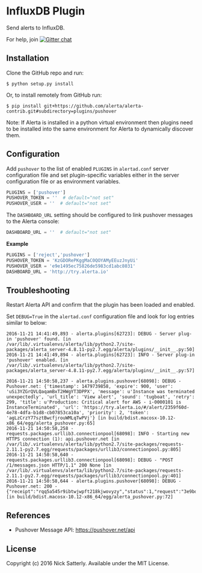 InfluxDB Plugin
===============

Send alerts to InfluxDB.

For help, join [![Gitter chat](https://badges.gitter.im/alerta/chat.png)](https://gitter.im/alerta/chat)

Installation
------------

Clone the GitHub repo and run:

    $ python setup.py install

Or, to install remotely from GitHub run:

    $ pip install git+https://github.com/alerta/alerta-contrib.git#subdirectory=plugins/pushover

Note: If Alerta is installed in a python virtual environment then plugins
need to be installed into the same environment for Alerta to dynamically
discover them.

Configuration
-------------

Add `pushover` to the list of enabled `PLUGINS` in `alertad.conf` server
configuration file and set plugin-specific variables either in the
server configuration file or as environment variables.

```python
PLUGINS = ['pushover']
PUSHOVER_TOKEN = ''  # default="not set"
PUSHOVER_USER = ''  # default="not set"
```

The `DASHBOARD_URL` setting should be configured to link pushover messages to
the Alerta console:

```python
DASHBOARD_URL = ''  # default="not set"
```

**Example**

```python
PLUGINS = ['reject','pushover']
PUSHOVER_TOKEN = 'KzGDORePKggMaC0QOYAMyEEuzJnyUi'
PUSHOVER_USER = 'e9e1495ec75826de5983cd1abc8031'
DASHBOARD_URL = 'http://try.alerta.io'
```

Troubleshooting
---------------

Restart Alerta API and confirm that the plugin has been loaded and enabled.

Set `DEBUG=True` in the `alertad.conf` configuration file and look for log
entries similar to below:

```
2016-11-21 14:41:49,893 - alerta.plugins[62723]: DEBUG - Server plug-in 'pushover' found. [in /var/lib/.virtualenvs/alerta/lib/python2.7/site-packages/alerta_server-4.8.11-py2.7.egg/alerta/plugins/__init__.py:50]
2016-11-21 14:41:49,894 - alerta.plugins[62723]: INFO - Server plug-in 'pushover' enabled. [in /var/lib/.virtualenvs/alerta/lib/python2.7/site-packages/alerta_server-4.8.11-py2.7.egg/alerta/plugins/__init__.py:57]
```
```
2016-11-21 14:50:58,237 - alerta.plugins.pushover[68098]: DEBUG - Pushover.net: {'timestamp': 1479739858, 'expire': 900, 'user': 'uSi3YZGrQVLQaqamBxT2HWgYT3DPPX', 'message': u'Instance was terminated unexpectedly', 'url_title': 'View alert', 'sound': 'tugboat', 'retry': 299, 'title': u'Production: Critical alert for AWS - i-0000101 is InstanceTerminated', 'url': 'https://try.alerta.io/#/alert/2359f60d-4e78-4dfa-b1d8-cb07853ca10a', 'priority': 2, 'token': 'agLzCrzY77sztBwcfjrouWMLqTwPVj'} [in build/bdist.macosx-10.12-x86_64/egg/alerta_pushover.py:65]
2016-11-21 14:50:58,258 - requests.packages.urllib3.connectionpool[68098]: INFO - Starting new HTTPS connection (1): api.pushover.net [in /var/lib/.virtualenvs/alerta/lib/python2.7/site-packages/requests-2.11.1-py2.7.egg/requests/packages/urllib3/connectionpool.py:805]
2016-11-21 14:50:58,640 - requests.packages.urllib3.connectionpool[68098]: DEBUG - "POST /1/messages.json HTTP/1.1" 200 None [in /var/lib/.virtualenvs/alerta/lib/python2.7/site-packages/requests-2.11.1-py2.7.egg/requests/packages/urllib3/connectionpool.py:401]
2016-11-21 14:50:58,644 - alerta.plugins.pushover[68098]: DEBUG - Pushover.net: 200 - {"receipt":"rqq5a545r9ibtwjwpft218kjwovyzy","status":1,"request":"3e9bdc39a2c857e25625c83cc63cf959"} [in build/bdist.macosx-10.12-x86_64/egg/alerta_pushover.py:72]
```

References
----------

  * Pushover Message API: https://pushover.net/api

License
-------

Copyright (c) 2016 Nick Satterly. Available under the MIT License.
